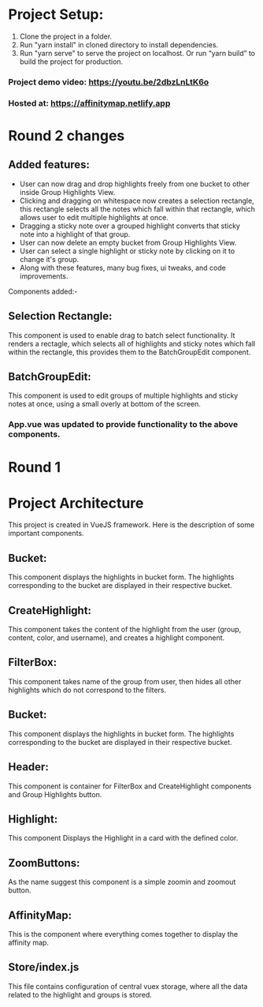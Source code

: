 # Project Setup:
1.  Clone the project in a folder.
2. Run "yarn install" in cloned directory to install dependencies.
3. Run "yarn serve" to serve the project on localhost. Or run “yarn build” to build the project for production.

### Project demo video: https://youtu.be/2dbzLnLtK6o
### Hosted at: https://affinitymap.netlify.app

# Round 2 changes

## Added features:
- User can now drag and drop highlights freely from one bucket to other inside Group Highlights View.
- Clicking and dragging on whitespace now creates a selection rectangle, this rectangle selects all the notes which fall within that rectangle, which allows user to edit multiple  highlights at once.
- Dragging a sticky note over a grouped highlight converts that sticky note into a highlight of that group.
- User can now delete an empty bucket from Group Highlights View.
- User can select a single highlight or sticky note by clicking on it to change it's group.
- Along with these features, many bug fixes, ui tweaks, and code improvements.

Components added:-

## Selection Rectangle:
This component is used to enable drag to batch select functionality. It renders a rectagle, which selects all of highlights and sticky notes which fall within the rectangle,
this provides them to the BatchGroupEdit component.

## BatchGroupEdit:
This component is used to edit groups of multiple highlights and sticky notes at once, using a small overly at bottom of the screen. 

### App.vue was updated to provide functionality to the above components.

# Round 1

# Project Architecture
 This project is created in VueJS framework.
 Here is the description of some important components.
## Bucket: 
This component displays the highlights in bucket form. The highlights corresponding to the bucket are displayed in their respective bucket.
## CreateHighlight: 
This component takes the content of the highlight from the user (group, content, color, and username), and creates a highlight component.
## FilterBox: 
This component takes name of the group from user, then hides all other highlights which do not correspond to the filters.
## Bucket: 
This component displays the highlights in bucket form. The highlights corresponding to the bucket are displayed in their respective bucket.
## Header: 
This component is container for FilterBox and CreateHighlight components and Group Highlights button.
## Highlight: 
This component Displays the Highlight in a card with the defined color.
## ZoomButtons: 
As the name suggest this component is a simple zoomin and zoomout button.
## AffinityMap: 
This is the component where everything comes together to display the affinity map.
## Store/index.js
This file contains configuration of central vuex storage, where all the data related to the highlight and groups is stored.
